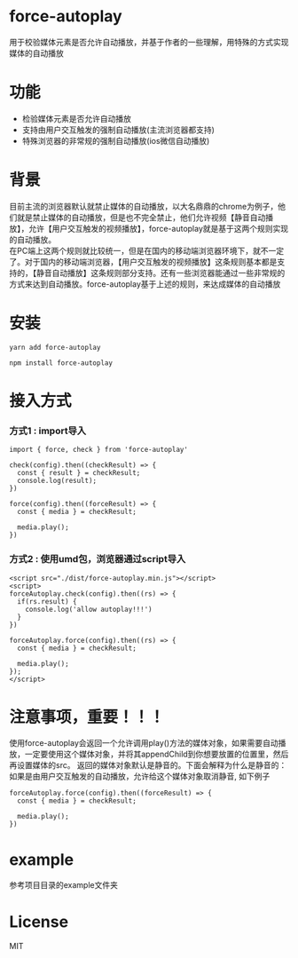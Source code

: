 # force-autoplay
用于校验媒体元素是否允许自动播放，并基于作者的一些理解，用特殊的方式实现媒体的自动播放
</br>

# 功能
- 检验媒体元素是否允许自动播放
- 支持由用户交互触发的强制自动播放(主流浏览器都支持)
- 特殊浏览器的非常规的强制自动播放(ios微信自动播放)

# 背景
目前主流的浏览器默认就禁止媒体的自动播放，以大名鼎鼎的chrome为例子，他们就是禁止媒体的自动播放，但是也不完全禁止，他们允许视频【静音自动播放】，允许【用户交互触发的视频播放】，force-autoplay就是基于这两个规则实现的自动播放。
</br>
在PC端上这两个规则就比较统一，但是在国内的移动端浏览器环境下，就不一定了。对于国内的移动端浏览器，【用户交互触发的视频播放】这条规则基本都是支持的，【静音自动播放】这条规则部分支持。还有一些浏览器能通过一些非常规的方式来达到自动播放。force-autoplay基于上述的规则，来达成媒体的自动播放
</br>

# 安装
```
yarn add force-autoplay

npm install force-autoplay
```

# 接入方式
### 方式1 : import导入
```
import { force, check } from 'force-autoplay'

check(config).then((checkResult) => {
  const { result } = checkResult;
  console.log(result);
})

force(config).then((forceResult) => {
  const { media } = checkResult;

  media.play();
})
```

### 方式2 : 使用umd包，浏览器通过script导入
```
<script src="./dist/force-autoplay.min.js"></script>
<script>
forceAutoplay.check(config).then((rs) => {
  if(rs.result) {
    console.log('allow autoplay!!!')
  }
})

forceAutoplay.force(config).then((rs) => {
  const { media } = checkResult;

  media.play();
});
</script>

```

# 注意事项，重要！！！
使用force-autoplay会返回一个允许调用play()方法的媒体对象，如果需要自动播放，一定要使用这个媒体对象，并将其appendChild到你想要放置的位置里，然后再设置媒体的src。
返回的媒体对象默认是静音的。下面会解释为什么是静音的：
如果是由用户交互触发的自动播放，允许给这个媒体对象取消静音, 如下例子
```
forceAutoplay.force(config).then((forceResult) => {
  const { media } = checkResult;

  media.play();
})
```


# example
参考项目目录的example文件夹
# License
MIT